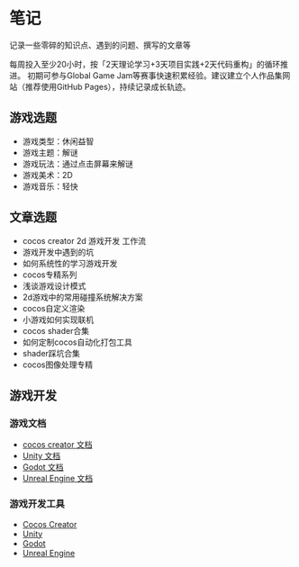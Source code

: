 # 笔记
记录一些零碎的知识点、遇到的问题、撰写的文章等

每周投入至少20小时，按「2天理论学习+3天项目实践+2天代码重构」的循环推进。
初期可参与Global Game Jam等赛事快速积累经验。建议建立个人作品集网站（推荐使用GitHub Pages），持续记录成长轨迹。

## 游戏选题

- 游戏类型：休闲益智
- 游戏主题：解谜
- 游戏玩法：通过点击屏幕来解谜
- 游戏美术：2D
- 游戏音乐：轻快

## 文章选题

- cocos creator 2d 游戏开发 工作流
- 游戏开发中遇到的坑
- 如何系统性的学习游戏开发
- cocos专精系列
- 浅谈游戏设计模式
- 2d游戏中的常用碰撞系统解决方案
- cocos自定义渲染
- 小游戏如何实现联机
- cocos shader合集
- 如何定制cocos自动化打包工具
- shader踩坑合集
- cocos图像处理专精

## 游戏开发

### 游戏文档

- [cocos creator 文档](https://docs.cocos.com/creator/manual/zh/)
- [Unity 文档](https://docs.unity3d.com/)
- [Godot 文档](https://docs.godotengine.org/)
- [Unreal Engine 文档](https://docs.unrealengine.com/)

### 游戏开发工具

- [Cocos Creator](https://www.cocos.com/creator)
- [Unity](https://unity.com/)
- [Godot](https://godotengine.org/)
- [Unreal Engine](https://www.unrealengine.com/)
